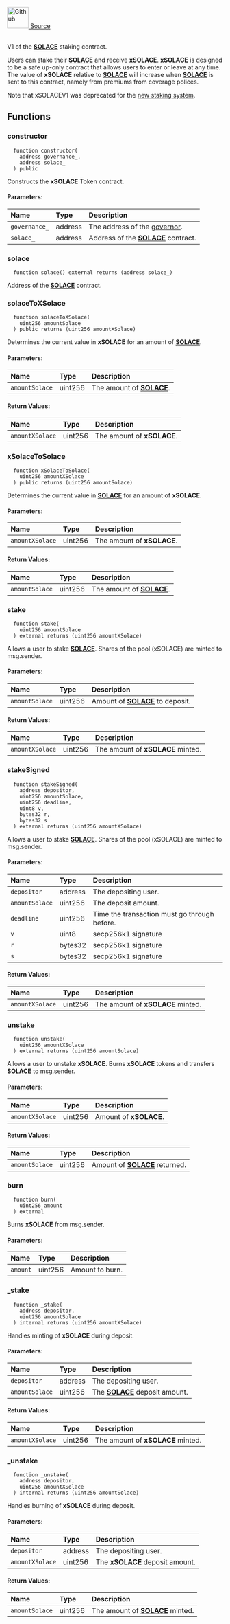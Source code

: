 <a href="https://github.com/solace-fi/solace-core/blob/main/contracts/staking/xSOLACEV1.sol"><img src="/img/github.svg" alt="Github" width="50px"/> Source</a><br/><br/>

V1 of the [**SOLACE**](./../SOLACE) staking contract.

Users can stake their [**SOLACE**](./../SOLACE) and receive **xSOLACE**. **xSOLACE** is designed to be a safe up-only contract that allows users to enter or leave at any time. The value of **xSOLACE** relative to [**SOLACE**](./../SOLACE) will increase when [**SOLACE**](./../SOLACE) is sent to this contract, namely from premiums from coverage polices.

Note that xSOLACEV1 was deprecated for the [new staking system](./xSOLACE).


## Functions
### constructor
```solidity
  function constructor(
    address governance_,
    address solace_
  ) public
```
Constructs the **xSOLACE** Token contract.


#### Parameters:
| Name | Type | Description                                                          |
| :--- | :--- | :------------------------------------------------------------------- |
| `governance_` | address | The address of the [governor](/docs/protocol/governance). |
| `solace_` | address | Address of the [**SOLACE**](./../SOLACE) contract. |

### solace
```solidity
  function solace() external returns (address solace_)
```
Address of the [**SOLACE**](./../SOLACE) contract.



### solaceToXSolace
```solidity
  function solaceToXSolace(
    uint256 amountSolace
  ) public returns (uint256 amountXSolace)
```
Determines the current value in **xSOLACE** for an amount of [**SOLACE**](./../SOLACE).


#### Parameters:
| Name | Type | Description                                                          |
| :--- | :--- | :------------------------------------------------------------------- |
| `amountSolace` | uint256 | The amount of [**SOLACE**](./../SOLACE). |

#### Return Values:
| Name                           | Type          | Description                                                                  |
| :----------------------------- | :------------ | :--------------------------------------------------------------------------- |
| `amountXSolace` | uint256 | The amount of **xSOLACE**. |

### xSolaceToSolace
```solidity
  function xSolaceToSolace(
    uint256 amountXSolace
  ) public returns (uint256 amountSolace)
```
Determines the current value in [**SOLACE**](./../SOLACE) for an amount of **xSOLACE**.


#### Parameters:
| Name | Type | Description                                                          |
| :--- | :--- | :------------------------------------------------------------------- |
| `amountXSolace` | uint256 | The amount of **xSOLACE**. |

#### Return Values:
| Name                           | Type          | Description                                                                  |
| :----------------------------- | :------------ | :--------------------------------------------------------------------------- |
| `amountSolace` | uint256 | The amount of [**SOLACE**](./../SOLACE). |

### stake
```solidity
  function stake(
    uint256 amountSolace
  ) external returns (uint256 amountXSolace)
```
Allows a user to stake [**SOLACE**](./../SOLACE).
Shares of the pool (xSOLACE) are minted to msg.sender.


#### Parameters:
| Name | Type | Description                                                          |
| :--- | :--- | :------------------------------------------------------------------- |
| `amountSolace` | uint256 | Amount of [**SOLACE**](./../SOLACE) to deposit. |

#### Return Values:
| Name                           | Type          | Description                                                                  |
| :----------------------------- | :------------ | :--------------------------------------------------------------------------- |
| `amountXSolace` | uint256 | The amount of **xSOLACE** minted. |

### stakeSigned
```solidity
  function stakeSigned(
    address depositor,
    uint256 amountSolace,
    uint256 deadline,
    uint8 v,
    bytes32 r,
    bytes32 s
  ) external returns (uint256 amountXSolace)
```
Allows a user to stake [**SOLACE**](./../SOLACE).
Shares of the pool (xSOLACE) are minted to msg.sender.


#### Parameters:
| Name | Type | Description                                                          |
| :--- | :--- | :------------------------------------------------------------------- |
| `depositor` | address | The depositing user. |
| `amountSolace` | uint256 | The deposit amount. |
| `deadline` | uint256 | Time the transaction must go through before. |
| `v` | uint8 | secp256k1 signature |
| `r` | bytes32 | secp256k1 signature |
| `s` | bytes32 | secp256k1 signature |

#### Return Values:
| Name                           | Type          | Description                                                                  |
| :----------------------------- | :------------ | :--------------------------------------------------------------------------- |
| `amountXSolace` | uint256 | The amount of **xSOLACE** minted. |

### unstake
```solidity
  function unstake(
    uint256 amountXSolace
  ) external returns (uint256 amountSolace)
```
Allows a user to unstake **xSOLACE**.
Burns **xSOLACE** tokens and transfers [**SOLACE**](./../SOLACE) to msg.sender.


#### Parameters:
| Name | Type | Description                                                          |
| :--- | :--- | :------------------------------------------------------------------- |
| `amountXSolace` | uint256 | Amount of **xSOLACE**. |

#### Return Values:
| Name                           | Type          | Description                                                                  |
| :----------------------------- | :------------ | :--------------------------------------------------------------------------- |
| `amountSolace` | uint256 | Amount of [**SOLACE**](./../SOLACE) returned. |

### burn
```solidity
  function burn(
    uint256 amount
  ) external
```
Burns **xSOLACE** from msg.sender.


#### Parameters:
| Name | Type | Description                                                          |
| :--- | :--- | :------------------------------------------------------------------- |
| `amount` | uint256 | Amount to burn. |

### _stake
```solidity
  function _stake(
    address depositor,
    uint256 amountSolace
  ) internal returns (uint256 amountXSolace)
```
Handles minting of **xSOLACE** during deposit.


#### Parameters:
| Name | Type | Description                                                          |
| :--- | :--- | :------------------------------------------------------------------- |
| `depositor` | address | The depositing user. |
| `amountSolace` | uint256 | The [**SOLACE**](./../SOLACE) deposit amount. |

#### Return Values:
| Name                           | Type          | Description                                                                  |
| :----------------------------- | :------------ | :--------------------------------------------------------------------------- |
| `amountXSolace` | uint256 | The amount of **xSOLACE** minted. |

### _unstake
```solidity
  function _unstake(
    address depositor,
    uint256 amountXSolace
  ) internal returns (uint256 amountSolace)
```
Handles burning of **xSOLACE** during deposit.


#### Parameters:
| Name | Type | Description                                                          |
| :--- | :--- | :------------------------------------------------------------------- |
| `depositor` | address | The depositing user. |
| `amountXSolace` | uint256 | The **xSOLACE** deposit amount. |

#### Return Values:
| Name                           | Type          | Description                                                                  |
| :----------------------------- | :------------ | :--------------------------------------------------------------------------- |
| `amountSolace` | uint256 | The amount of [**SOLACE**](./../SOLACE) minted. |

